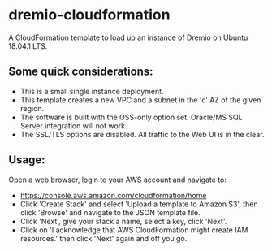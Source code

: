 # dremio-cloudformation
A CloudFormation template to load up an instance of Dremio on Ubuntu 18.04.1 LTS.

Some quick considerations:
--------------------------
- This is a small single instance deployment. 
- This template creates a new VPC and a subnet in the 'c' AZ of the given region.
- The software is built with the OSS-only option set. Oracle/MS SQL Server integration will not work.
- The SSL/TLS options are disabled. All traffic to the Web UI is in the clear.

Usage:
------
Open a web browser, login to your AWS account and navigate to:
- https://console.aws.amazon.com/cloudformation/home
- Click 'Create Stack' and select 'Upload a template to Amazon S3', then click 'Browse' and navigate to the JSON template file.
- Click 'Next', give your stack a name, select a key, click 'Next'.
- Click on 'I acknowledge that AWS CloudFormation might create IAM resources.' then click 'Next' again and off you go.
